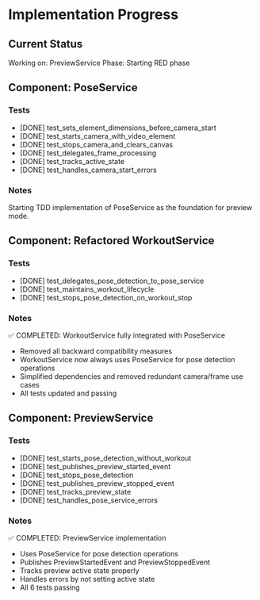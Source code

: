 # Implementation Progress

## Current Status
Working on: PreviewService
Phase: Starting RED phase

## Component: PoseService

### Tests
- [DONE] test_sets_element_dimensions_before_camera_start
- [DONE] test_starts_camera_with_video_element
- [DONE] test_stops_camera_and_clears_canvas
- [DONE] test_delegates_frame_processing
- [DONE] test_tracks_active_state
- [DONE] test_handles_camera_start_errors

### Notes
Starting TDD implementation of PoseService as the foundation for preview mode.

## Component: Refactored WorkoutService

### Tests
- [DONE] test_delegates_pose_detection_to_pose_service
- [DONE] test_maintains_workout_lifecycle
- [DONE] test_stops_pose_detection_on_workout_stop

### Notes
✅ COMPLETED: WorkoutService fully integrated with PoseService
- Removed all backward compatibility measures
- WorkoutService now always uses PoseService for pose detection operations
- Simplified dependencies and removed redundant camera/frame use cases
- All tests updated and passing

## Component: PreviewService

### Tests
- [DONE] test_starts_pose_detection_without_workout
- [DONE] test_publishes_preview_started_event
- [DONE] test_stops_pose_detection
- [DONE] test_publishes_preview_stopped_event
- [DONE] test_tracks_preview_state
- [DONE] test_handles_pose_service_errors

### Notes
✅ COMPLETED: PreviewService implementation
- Uses PoseService for pose detection operations
- Publishes PreviewStartedEvent and PreviewStoppedEvent
- Tracks preview active state properly
- Handles errors by not setting active state
- All 6 tests passing